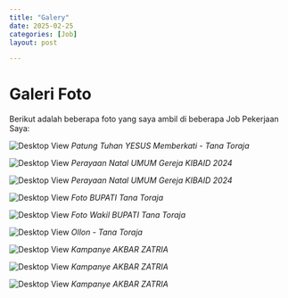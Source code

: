 ```yaml
---
title: "Galery"
date: 2025-02-25
categories: [Job]
layout: post

---
```


# Galeri Foto

Berikut adalah beberapa foto yang saya ambil di beberapa Job Pekerjaan Saya:

![Desktop View](/assets/img/patung.jpg)
*Patung Tuhan YESUS Memberkati - Tana Toraja* 

![Desktop View](/assets/img/RAR02755.jpg)
*Perayaan Natal UMUM Gereja KIBAID 2024* 

![Desktop View](/assets/img/RAR01096.jpg)
*Perayaan Natal UMUM Gereja KIBAID 2024* 

![Desktop View](/assets/img/IMG_7743-2.jpg)
*Foto BUPATI Tana Toraja*

![Desktop View](/assets/img/IMG_7744-2.jpg)
*Foto Wakil BUPATI Tana Toraja*

![Desktop View](/assets/img/IMG_5203.png)
*Ollon - Tana Toraja*

![Desktop View](/assets/img/IMG_1252.jpg)
*Kampanye AKBAR ZATRIA* 

![Desktop View](/assets/img/IMG_1354.jpg)
*Kampanye AKBAR ZATRIA* 

![Desktop View](/assets/img/IMG_7041.jpg)
*Kampanye AKBAR ZATRIA* 
